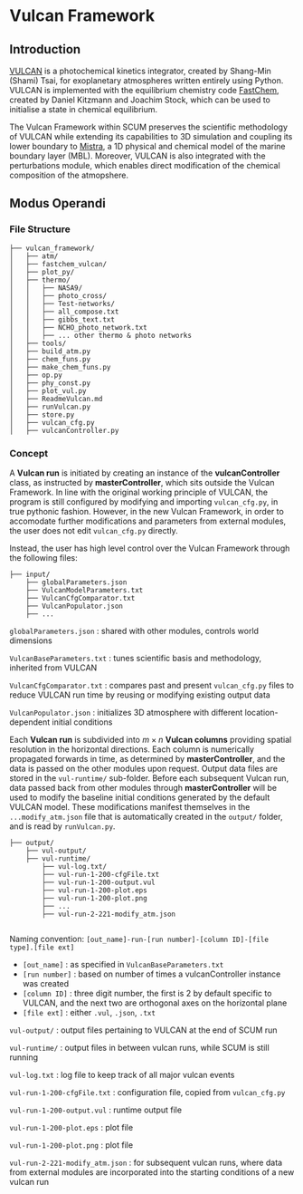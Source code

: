 # Vulcan Framework

## Introduction

[VULCAN](https://github.com/exoclime/VULCAN) is a photochemical kinetics integrator, created by Shang-Min (Shami) Tsai, for exoplanetary atmospheres written entirely using Python. VULCAN is implemented with the equilibrium chemistry code [FastChem](https://github.com/exoclime/FastChem), created by Daniel Kitzmann and Joachim Stock, which can be used to initialise a state in chemical equilibrium.

The Vulcan Framework within SCUM preserves the scientific methodology of VULCAN while extending its capabilities to 3D simulation and coupling its lower boundary to [Mistra](https://github.com/Mistra-UEA/Mistra), a 1D physical and chemical model of the marine boundary layer (MBL). Moreover, VULCAN is also integrated with the perturbations module, which enables direct modification of the chemical composition of the atmopshere.

## Modus Operandi

### File Structure

```
├── vulcan_framework/
│   ├── atm/
│   ├── fastchem_vulcan/
│   ├── plot_py/
│   ├── thermo/
│   │   ├── NASA9/
│   │   ├── photo_cross/
│   │   ├── Test-networks/
│   │   ├── all_compose.txt
│   │   ├── gibbs_text.txt
│   │   ├── NCHO_photo_network.txt
│   │   ├── ... other thermo & photo networks
│   ├── tools/
│   ├── build_atm.py
│   ├── chem_funs.py
│   ├── make_chem_funs.py
│   ├── op.py
│   ├── phy_const.py
│   ├── plot_vul.py
│   ├── ReadmeVulcan.md
│   ├── runVulcan.py
│   ├── store.py
│   ├── vulcan_cfg.py
│   ├── vulcanController.py
```

### Concept

A **Vulcan run** is initiated by creating an instance of the **vulcanController** class, as instructed by **masterController**, which sits outside the Vulcan Framework. In line with the original working principle of VULCAN, the program is still configured by modifying and importing `vulcan_cfg.py`, in true pythonic fashion. However, in the new Vulcan Framework, in order to accomodate further modifications and parameters from external modules, the user does not edit `vulcan_cfg.py` directly.

Instead, the user has high level control over the Vulcan Framework through the following files:
```
├── input/
    ├── globalParameters.json
    ├── VulcanModelParameters.txt
    ├── VulcanCfgComparator.txt
    ├── VulcanPopulator.json
    ├── ...
```

`globalParameters.json` : shared with other modules, controls world dimensions

`VulcanBaseParameters.txt` : tunes scientific basis and methodology, inherited from VULCAN

`VulcanCfgComparator.txt` : compares past and present `vulcan_cfg.py` files to reduce VULCAN run time by reusing or modifying existing output data

`VulcanPopulator.json` : initializes 3D atmosphere with different location-dependent initial conditions

Each **Vulcan run** is subdivided into $`m\times n`$ **Vulcan columns** providing spatial resolution in the horizontal directions. Each column is numerically propagated forwards in time, as determined by **masterController**, and the data is passed on the other modules upon request. Output data files are stored in the `vul-runtime/` sub-folder. Before each subsequent Vulcan run, data passed back from other modules through **masterController** will be used to modify the baseline initial conditions generated by the default VULCAN model. These modifications manifest themselves in the `...modify_atm.json` file that is automatically created in the `output/` folder, and is read by `runVulcan.py`.


```
├── output/
    ├── vul-output/
    ├── vul-runtime/
        ├── vul-log.txt/
        ├── vul-run-1-200-cfgFile.txt
        ├── vul-run-1-200-output.vul
        ├── vul-run-1-200-plot.eps
        ├── vul-run-1-200-plot.png
        ├── ...
        ├── vul-run-2-221-modify_atm.json


```

Naming convention: `[out_name]-run-[run number]-[column ID]-[file type].[file ext]`
- `[out_name]` : as specified in `VulcanBaseParameters.txt`
- `[run number]` : based on number of times a vulcanController instance was created
- `[column ID]` : three digit number, the first is $2$ by default specific to VULCAN, and the next two are orthogonal axes on the horizontal plane
- `[file ext]` : either `.vul`, `.json`, `.txt`

`vul-output/` : output files pertaining to VULCAN at the end of SCUM run

`vul-runtime/` : output files in between vulcan runs, while SCUM is still running

`vul-log.txt` : log file to keep track of all major vulcan events

`vul-run-1-200-cfgFile.txt` : configuration file, copied from `vulcan_cfg.py`

`vul-run-1-200-output.vul` : runtime output file

`vul-run-1-200-plot.eps` : plot file

`vul-run-1-200-plot.png` : plot file

`vul-run-2-221-modify_atm.json` : for subsequent vulcan runs, where data from external modules are incorporated into the starting conditions of a new vulcan run